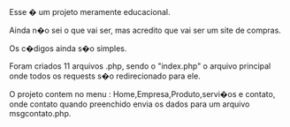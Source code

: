 #

 Esse � um projeto meramente educacional.
 
 Ainda n�o sei o que vai  ser, mas acredito que vai ser um site de compras.
 
 Os c�digos ainda s�o simples.
 
 Foram criados 11 arquivos .php, sendo o "index.php" o arquivo principal onde  todos os requests s�o redirecionado para ele.
 
 O projeto contem no menu : Home,Empresa,Produto,servi�os e contato, onde contato quando preenchido envia os dados para 
 um arquivo msgcontato.php.


 
 
 

